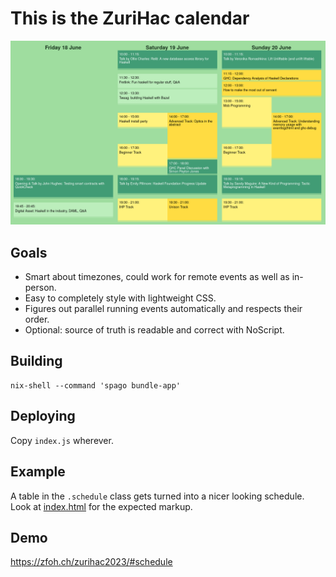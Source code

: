 # This is the ZuriHac calendar

![](example.png)

## Goals

* Smart about timezones, could work for remote events as well as in-person.
* Easy to completely style with lightweight CSS.
* Figures out parallel running events automatically and respects their order.
* Optional: source of truth is readable and correct with NoScript.

## Building

    nix-shell --command 'spago bundle-app'

## Deploying

Copy `index.js` wherever.

## Example

A table in the `.schedule` class gets turned into a nicer looking schedule.
Look at [index.html](index.html) for the expected markup.


## Demo

<https://zfoh.ch/zurihac2023/#schedule>
